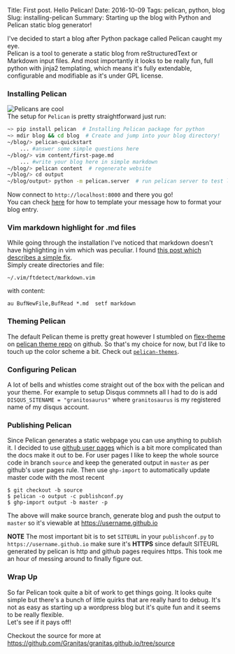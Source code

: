 Title: First post. Hello Pelican! 
Date: 2016-10-09
Tags: pelican, python, blog
Slug: installing-pelican
Summary: Starting up the blog with Python and Pelican static blog generator!

I've decided to start a blog after Python package called Pelican caught my eye.  
Pelican is a tool to generate a static blog from reStructuredText or Markdown input files. And most importantly it looks to be really fun, full python with jinja2 templating, which means it's fully extendable, configurable and modifiable as it's under GPL license.

### Installing Pelican
![Pelicans are cool]({filename}/images/pelican-bird.jpg)  
The setup for `Pelican` is pretty straightforward just run:
```bash
~> pip install pelican  # Installing Pelican package for python
~> mdir blog && cd blog  # Create and jump into your blog directory!
~/blog/> pelican-quickstart
	... #answer some simple questions here
~/blog/> vim content/first-page.md
	... #write your blog here in simple markdown
~/blog/> pelican content  # regenerate website
~/blog/> cd output
~/blog/output> python -m pelican.server  # run pelican server to test locally
```
Now connect to `http://localhost:8000` and there you go!  
You can check [here](http://docs.getpelican.com/en/latest/content.html#articles-and-pages) for how to template your message how to format your blog entry.
### Vim markdown highlight for .md files
While going through the installation I've noticed that markdown doesn't have highlighting in vim which was peculiar. I found [this post which describes a simple fix](http://superuser.com/questions/701496/no-syntax-highlight-on-md-files).  
Simply create directories and file: 
```
~/.vim/ftdetect/markdown.vim
``` 
with content: 
```
au BufNewFile,BufRead *.md  setf markdown
```

### Theming Pelican
The default Pelican theme is pretty great however I stumbled on [flex-theme](https://github.com/alexandrevicenzi/Flex) on [pelican theme repo](https://github.com/getpelican/pelican-themes) on github. So that's my choice for now, but I'd like to touch up the color scheme a bit. Check out [`pelican-themes`](http://docs.getpelican.com/en/stable/pelican-themes.html).
### Configuring Pelican
A lot of bells and whistles come straight out of the box with the pelican and your theme. For example to setup Disqus commnets all I had to do is add `DISQUS_SITENAME = "granitosaurus"` where `granitosaurus` is my registered name of my disqus account.
### Publishing Pelican 
Since Pelican generates a static webpage you can use anything to publish it. I decided to use [github user pages](http://docs.getpelican.com/en/stable/tips.html#user-pages) which is a bit more complicated than the docs make it out to be. For user pages I like to keep the whole source code in branch `source` and keep the generated output in `master` as per github's user pages rule. Then use `ghp-import` to automatically update master code with the most recent  

    $ git checkout -b source
    $ pelican -o output -c publishconf.py
    $ ghp-import output -b master -p

The above will make source branch, generate blog and push the output to `master` so it's viewable at https://username.github.io 

**NOTE** The most important bit is to set `SITEURL` in your `publishconf.py` to `https://username.github.io` make sure it's **HTTPS** since default SITEURL generated by pelican is http and github pages requires https. This took me an hour of messing around to finally figure out.

### Wrap Up
So far Pelican took quite a bit of work to get things going. It looks quite simple but there's a bunch of little quirks that are really hard to debug. It's not as easy as starting up a wordpress blog but it's quite fun and it seems to be really flexible.   
Let's see if it pays off! 

Checkout the source for more at https://github.com/Granitas/granitas.github.io/tree/source
